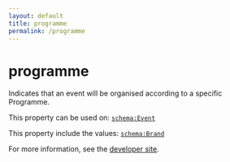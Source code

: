 ```yaml
---
layout: default
title: programme
permalink: /programme
---
```


# programme
Indicates that an event will be organised according to a specific Programme.

This property can be used on: [`schema:Event`](https://schema.org/Event)

This property include the values: [`schema:Brand`](https://schema.org/Brand)

For more information, see the [developer site](https://developer.openactive.io/data-model/types/).